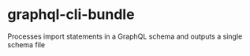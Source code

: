 # graphql-cli-bundle
Processes import statements in a GraphQL schema and outputs a single schema file
